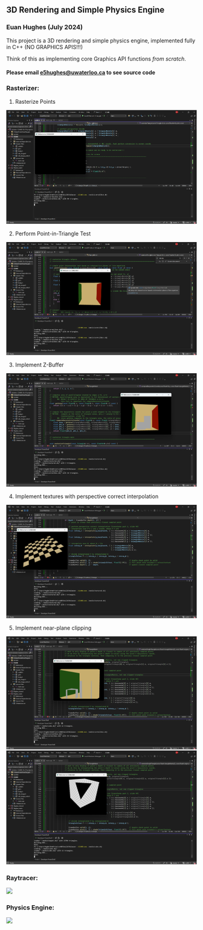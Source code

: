 ## 3D Rendering and Simple Physics Engine
### Euan Hughes (July 2024)

This project is a 3D rendering and simple physics engine, implemented fully in C++ (NO GRAPHICS APIS!!!)

Think of this as implementing core Graphics API functions *from scratch*.

#### Please email e5hughes@uwaterloo.ca to see source code

### Rasterizer:

1. Rasterize Points

![](./rasterizer/screenshotTask2.png)

2. Perform Point-in-Triangle Test

![](./rasterizer/screenshotTask3.png)

3. Implement Z-Buffer

![](./rasterizer/screenshotTask4.png)

4. Implement textures with perspective correct interpolation

![](./rasterizer/screenshotTask5.png)

5. Implement near-plane clipping

![](./rasterizer/screenshotExtra1.png)
![](./rasterizer/screenshotExtra2.png)

### Raytracer:

![](./screenshot3.png)

### Physics Engine:

![](./screenshot3.png)
